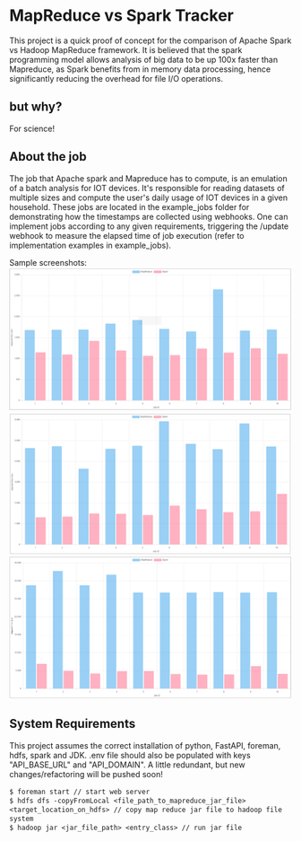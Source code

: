 # MapReduce vs Spark Tracker

This project is a quick proof of concept for the comparison of Apache Spark vs Hadoop MapReduce framework. It is believed that the spark programming model allows analysis of big data to be up 100x faster than Mapreduce, as Spark benefits from in memory data processing, hence significantly reducing the overhead for file I/O operations.

## but why?

For science! 

## About the job

The job that Apache spark and Mapreduce has to compute, is an emulation of a batch analysis for IOT devices. It's responsible for reading datasets of multiple sizes and compute the user's daily usage of IOT devices in a given household. These jobs are located in the example_jobs folder for demonstrating how the timestamps are collected using webhooks. One can implement jobs according to any given requirements, triggering the /update webhook to measure the elapsed time of job execution (refer to implementation examples in example_jobs).

Sample screenshots:
![small](assets/s.png)
![large](assets/l.png)
![xlarge](assets/xl.png)



## System Requirements
This project assumes the correct installation of python, FastAPI, foreman, hdfs, spark and JDK. .env file should also be populated with keys "API_BASE_URL" and "API_DOMAIN". A little redundant, but new changes/refactoring will be pushed soon!


```
$ foreman start // start web server
$ hdfs dfs -copyFromLocal <file_path_to_mapreduce_jar_file> <target_location_on_hdfs> // copy map reduce jar file to hadoop file system
$ hadoop jar <jar_file_path> <entry_class> // run jar file
```


